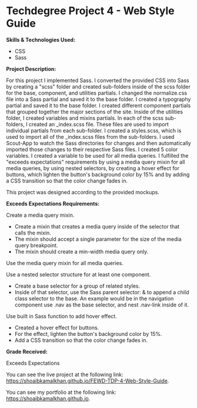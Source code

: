 # Techdegree Project 4 - Web Style Guide

**Skills & Technologies Used:**

- CSS
- Sass

**Project Description:**

For this project I implemented Sass. I converted the provided CSS into Sass by creating a "scss" folder and created sub-folders inside of the scss folder for the base, component, and utilities partials. I changed the normalize.css file into a Sass partial and saved it to the base folder. I created a typography partial and saved it to the base folder. I created different component partials that grouped together the major sections of the site. Inside of the utilities folder, I created variables and mixins partials. In each of the scss sub-folders, I created an _index.scss file. These files are used to import individual partials from each sub-folder. I created a styles.scss, which is used to import all of the _index.scss files from the sub-folders. I used Scout-App to watch the Sass directories for changes and then automatically imported those changes to their respective Sass files. I created 5 color variables. I created a variable to be used for all media queries. I fulfilled the "exceeds expectations" requirements by using a media query mixin for all media queries, by using nested selectors, by creating a hover effect for buttons, which lighten the button's background color by 15% and by adding a CSS transition so that the color change fades in.

This project was designed according to the provided mockups.

**Exceeds Expectations Requirements:**

Create a media query mixin.

- Create a mixin that creates a media query inside of the selector that calls the mixin.
- The mixin should accept a single parameter for the size of the media query breakpoint.
- The mixin should create a min-width media query only.

Use the media query mixin for all media queries.

Use a nested selector structure for at least one component.

- Create a base selector for a group of related styles.
- Inside of that selector, use the Sass parent selector: & to append a child class selector to the base. An example would be in the navigation component use .nav as the base selector, and nest .nav-link inside of it.

Use built in Sass function to add hover effect.

- Created a hover effect for buttons.
- For the effect, lighten the button's background color by 15%.
- Add a CSS transition so that the color change fades in.

**Grade Received:**

Exceeds Expectations

You can see the live project at the following link: https://shoaibkamalkhan.github.io/FEWD-TDP-4-Web-Style-Guide.

You can see my portfolio at the following link: https://shoaibkamalkhan.github.io.
